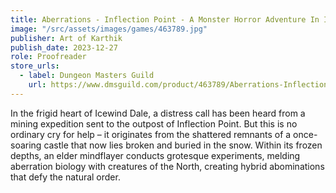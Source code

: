 ```yaml
---
title: Aberrations - Inflection Point - A Monster Horror Adventure In Icewind Dale
image: "/src/assets/images/games/463789.jpg"
publisher: Art of Karthik
publish_date: 2023-12-27
role: Proofreader
store_urls:
  - label: Dungeon Masters Guild
    url: https://www.dmsguild.com/product/463789/Aberrations-Inflection-Point--A-Monster-Horror-Adventure-In-Icewind-Dale
---
```


In the frigid heart of Icewind Dale, a distress call has been heard from a mining expedition sent to the outpost of Inflection Point. But this is no ordinary cry for help – it originates from the shattered remnants of a once-soaring castle that now lies broken and buried in the snow. Within its frozen depths, an elder mindflayer conducts grotesque experiments, melding aberration biology with creatures of the North, creating hybrid abominations that defy the natural order.